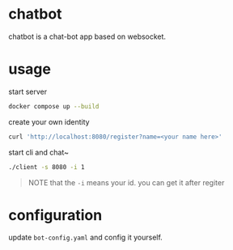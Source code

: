 # chatbot
chatbot is a chat-bot app based on websocket.

# usage
start server
```bash
docker compose up --build
```

create your own identity
```bash
curl 'http://localhost:8080/register?name=<your name here>'
```

start cli and chat~
```bash
./client -s 8080 -i 1
```
> NOTE that the `-i` means your id. you can get it after regiter

# configuration
update `bot-config.yaml` and config it yourself.
